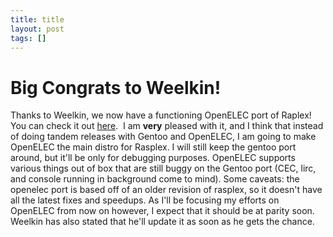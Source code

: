 ```yaml
---
title: title
layout: post
tags: []
---
```



Big Congrats to Weelkin!
========================

Thanks to Weelkin, we now have a functioning OpenELEC port of Raplex! You can check it out [here](http://rasplex.srvthe.net/rasplex-openelec-rc2.img.zip "here").  I am **very** pleased with it, and I think that instead of doing tandem releases with Gentoo and OpenELEC, I am going to make OpenELEC the main distro for Rasplex. I will still keep the gentoo port around, but it'll be only for debugging purposes. OpenELEC supports various things out of box that are still buggy on the Gentoo port (CEC, lirc, and console running in background come to mind). Some caveats: the openelec port is based off of an older revision of rasplex, so it doesn't have all the latest fixes and speedups. As I'll be focusing my efforts on OpenELEC from now on however, I expect that it should be at parity soon. Weelkin has also stated that he'll update it as soon as he gets the chance.
